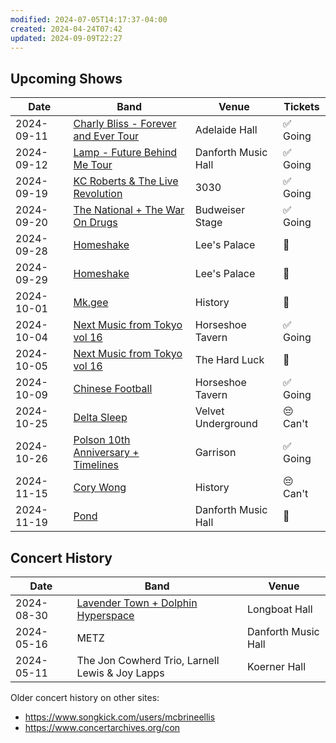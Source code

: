 ```yaml
---
modified: 2024-07-05T14:17:37-04:00
created: 2024-04-24T07:42
updated: 2024-09-09T22:27
---
```

## Upcoming Shows

| Date       | Band                                                                                                                                         | Venue               | Tickets  |
| ---------- | -------------------------------------------------------------------------------------------------------------------------------------------- | ------------------- | -------- |
| 2024-09-11 | [Charly Bliss - Forever and Ever Tour](https://admitone.com/events/charly-bliss-toronto-9554042)                                             | Adelaide Hall       | ✅ Going  |
| 2024-09-12 | [Lamp - Future Behind Me Tour](https://www.ticketmaster.ca/lamp-future-behind-me-tour-toronto-ontario-09-12-2024/event/10006098D1C328C5)     | Danforth Music Hall | ✅ Going  |
| 2024-09-19 | [KC Roberts & The Live Revolution](https://www.eventbrite.ca/e/etobicoke-jazz-festival-2024-tickets-978427662477)                            | 3030                | ✅ Going  |
| 2024-09-20 | [The National + The War On Drugs](https://www.ticketmaster.ca/the-national-and-the-war-on-toronto-ontario-09-20-2024/event/10006056B10B139A) | Budweiser Stage     | ✅ Going  |
| 2024-09-28 | [Homeshake](https://www.ticketweb.ca/event/homeshake-lees-palace-tickets/13565483)                                                           | Lee's Palace        | 🤔       |
| 2024-09-29 | [Homeshake](https://www.ticketweb.ca/event/homeshake-lees-palace-tickets/13565483)                                                           | Lee's Palace        | 🤔       |
| 2024-10-01 | [Mk.gee](https://www.ticketmaster.ca/mkgee-toronto-ontario-10-01-2024/event/100060C6C2C2588C)                                                | History             | 🤔       |
| 2024-10-04 | [Next Music from Tokyo vol 16](https://www.ticketweb.ca/event/next-music-from-tokyo-vol-the-horseshoe-tavern-tickets/13692883)               | Horseshoe Tavern    | ✅ Going  |
| 2024-10-05 | [Next Music from Tokyo vol 16](https://www.ticketweb.ca/event/next-music-from-tokyo-vol-the-horseshoe-tavern-tickets/13692883)               | The Hard Luck       | 🤔       |
| 2024-10-09 | [Chinese Football](https://www.ticketweb.ca/event/chinese-football-presented-the-horseshoe-tavern-tickets/13551584)                          | Horseshoe Tavern    | ✅ Going  |
| 2024-10-25 | [Delta Sleep](https://www.ticketmaster.ca/event/100060FA0B545E08)                                                                            | Velvet Underground  | 😔 Can't |
| 2024-10-26 | [Polson 10th Anniversary + Timelines](https://dice.fm/partner/dice/event/q22nrp-polson-26th-oct-the-garrison-toronto-tickets)                | Garrison            | ✅ Going  |
| 2024-11-15 | [Cory Wong](https://link.seated.com/a2e48d6e-1559-4f96-9fef-0314e6b40fd4)                                                                    | History             | 😔 Can't |
| 2024-11-19 | [Pond](https://www.ticketmaster.ca/event/100060B7D758376E)                                                                                   | Danforth Music Hall | 🤔       |
## Concert History

| Date       | Band                                                                                                    | Venue               |
| ---------- | ------------------------------------------------------------------------------------------------------- | ------------------- |
| 2024-08-30 | [Lavender Town + Dolphin Hyperspace](https://www.showclix.com/event/lavender-town-w-dolphin-hyperspace) | Longboat Hall       |
| 2024-05-16 | METZ                                                                                                    | Danforth Music Hall |
| 2024-05-11 | The Jon Cowherd Trio, Larnell Lewis & Joy Lapps                                                         | Koerner Hall        |
Older concert history on other sites:
- https://www.songkick.com/users/mcbrineellis
- https://www.concertarchives.org/con